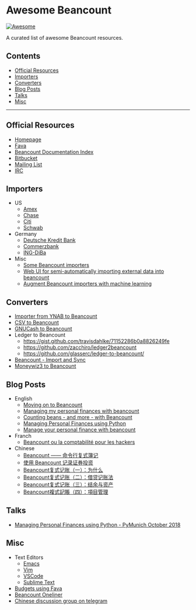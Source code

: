 # Awesome Beancount

[![Awesome](https://awesome.re/badge.svg)](https://awesome.re)

A curated list of awesome Beancount resources.

## Contents

- [Official Resources](#official-resources)
- [Importers](#importers)
- [Converters](#converters)
- [Blog Posts](#blog-posts)
- [Talks](#talks)
- [Misc](#misc)

---

## Official Resources

- [Homepage](http://furius.ca/beancount)
- [Fava](https://beancount.github.io/fava/)
- [Beancount Documentation Index](https://docs.google.com/document/d/1RaondTJCS_IUPBHFNdT8oqFKJjVJDsfsn6JEjBG04eA/edit)
- [Bitbucket](https://bitbucket.org/blais/beancount/)
- [Mailing List](https://groups.google.com/forum/#!forum/beancount)
- [IRC](https://kiwiirc.com/nextclient/#ircs://irc.freenode.net/#beancount)

## Importers

- US
    - [Amex](https://gist.github.com/mterwill/7fdcc573dc1aa158648aacd4e33786e8#file-importers-amex-py)
    - [Chase](https://gist.github.com/mterwill/7fdcc573dc1aa158648aacd4e33786e8#file-importers-chase-py)
    - [Citi](https://gist.github.com/mterwill/7fdcc573dc1aa158648aacd4e33786e8#file-importers-citi-py)
    - [Schwab](https://gist.github.com/mterwill/7fdcc573dc1aa158648aacd4e33786e8#file-importers-schwab-py)
- Germany
    - [Deutsche Kredit Bank](https://github.com/siddhantgoel/beancount-dkb)
    - [Commerzbank](https://github.com/siddhantgoel/beancount-commerzbank)
    - [ING-DiBa](https://github.com/siddhantgoel/beancount-ing-diba)
- Misc
    - [Some Beancount importers](https://github.com/jamatute/beancount-importer)
    - [Web UI for semi-automatically importing external data into beancount](https://github.com/jbms/beancount-import)
    - [Augment Beancount importers with machine learning](https://github.com/beancount/smart_importer)

## Converters

- [Importer from YNAB to Beancount](https://github.com/hoostus/beancount-ynab)
- [CSV to Beancount](https://github.com/PaNaVTEC/csv2beancount)
- [GNUCash to Beancount](https://github.com/henriquebastos/gnucash-to-beancount/)
- Ledger to Beancount
    - <https://gist.github.com/travisdahlke/71152286b0a8826249fe>
    - <https://github.com/zacchiro/ledger2beancount>
    - <https://github.com/glasserc/ledger-to-beancount/>
- [Beancount - Import and Sync](https://gitlab.com/alex_ford/beancount-ins)
- [Moneywiz3 to Beancount](https://github.com/zhangzhishan/beancount_importer)

## Blog Posts

- English
  - [Moving on to Beancount](https://bloerg.net/2018/05/14/moving-on-to-beancount.html)
  - [Managing my personal finances with beancount](https://alexjj.com/blog/2016/managing-my-personal-finances-with-beancount/)
  - [Counting beans - and more - with Beancount](https://lwn.net/Articles/751874/)
  - [Managing Personal Finances using Python](https://sgoel.org/posts/managing-personal-finances-using-python/)
  - [Manage your personal finance with beancount](https://panavtec.me/manage-personal-finance-beancount)
- Franch
  - [Beancount ou la comptabilité pour les hackers](https://cyril.deguet.com/fr/2015/09/03/beancount-comptabilite-pour-hackers/)
- Chinese
  - [Beancount —— 命令行复式簿记](https://wzyboy.im/post/1063.html)
  - [使用 Beancount 记录证券投资](https://wzyboy.im/post/1317.html)
  - [Beancount复式记账（一）：为什么](https://www.byvoid.com/zhs/blog/beancount-bookkeeping-1)
  - [Beancount复式记账（二）：借贷记账法](https://www.byvoid.com/zhs/blog/beancount-bookkeeping-2)
  - [Beancount复式记账（三）：结余与资产](https://www.byvoid.com/zhs/blog/beancount-bookkeeping-3)
  - [Beancount複式記賬（四）：項目管理](https://www.byvoid.com/zht/blog/beancount-bookkeeping-4)

## Talks

- [Managing Personal Finances using Python - PyMunich October 2018](https://speakerdeck.com/siddhantgoel/managing-personal-finances-using-python)

## Misc

- Text Editors
    - [Emacs](https://bitbucket.org/blais/beancount/src/165d5d21e332dd6d2e4174b25d42bf092a507e6b/editors/emacs/beancount.el)
    - [Vim](https://github.com/nathangrigg/vim-beancount)
    - [VSCode](https://marketplace.visualstudio.com/items?itemName=Lencerf.beancount)
    - [Sublime Text](https://github.com/norseghost/sublime-beancount)
- [Budgets using Fava](https://fava.pythonanywhere.com/example-beancount-file/help/budgets/)
- [Beancount Oneliner](https://pythonhosted.org/beancount-oneliner/)
- [Chinese discussion group on telegram](https://t.me/beancount_zh)
